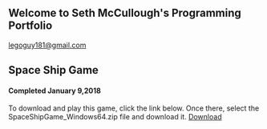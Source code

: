 ## Welcome to Seth McCullough's Programming Portfolio

legoguy181@gmail.com 

## Space Ship Game
#### Completed January 9,2018



To download and play this game, click the link below. Once there, select the SpaceShipGame_Windows64.zip file and download it.
[Download](https://github.com/funpopSDM/2018-2019_Programming_Portfolio/tree/master/Projects/SpaceShipGame)

